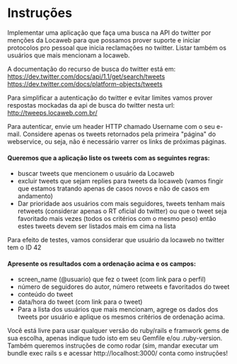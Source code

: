 # Instruções

Implementar uma aplicação que faça uma busca na API do twitter por menções da Locaweb para que possamos prover
suporte e iniciar protocolos pro pessoal que inicia reclamações no twitter.
Listar também os usuários que mais mencionam a locaweb.

A documentação do recurso de busca do twitter está em:
https://dev.twitter.com/docs/api/1.1/get/search/tweets
https://dev.twitter.com/docs/platform-objects/tweets

Para simplificar a autenticação do twitter e evitar limites vamos prover respostas mockadas da api de busca do twitter nesta url:
http://tweeps.locaweb.com.br/

Para autenticar, envie um header HTTP chamado Username com o seu e-mail. Considere apenas os tweets retornados pela
primeira "página" do webservice, ou seja, não é necessário varrer os links de próximas páginas.

#### Queremos que a aplicação liste os tweets com as seguintes regras:
- buscar tweets que mencionem o usuário da Locaweb
- excluir tweets que sejam replies para tweets da locaweb (vamos fingir que estamos tratando apenas de casos novos e não de casos em andamento)
- Dar prioridade aos usuários com mais seguidores, tweets tenham mais retweets (considerar apenas o RT oficial do twitter) ou que o tweet seja favoritado mais vezes (todos os critérios com o mesmo peso) então estes tweets devem ser listados mais em cima na lista

Para efeito de testes, vamos considerar que usuário da locaweb no twitter tem o ID 42

#### Apresente os resultados com a ordenação acima e os campos:
- screen_name (@usuario) que fez o tweet (com link para o perfil)
- número de seguidores do autor, número retweets e favoritados do tweet
- conteúdo do tweet
- data/hora do tweet (com link para o tweet)
- Para a lista dos usuários que mais mencionam, agrege os dados dos tweets por usuário e aplique os mesmos critérios de ordenação acima.

Você está livre para usar qualquer versão do ruby/rails e framwork gems de sua escolha, apenas indique tudo isto
em seu Gemfile e/ou .ruby-version. Também queremos instruções de como rodar (sim, mandar executar um bundle
exec rails s e acessar http://localhost:3000/ conta como instruções!​
